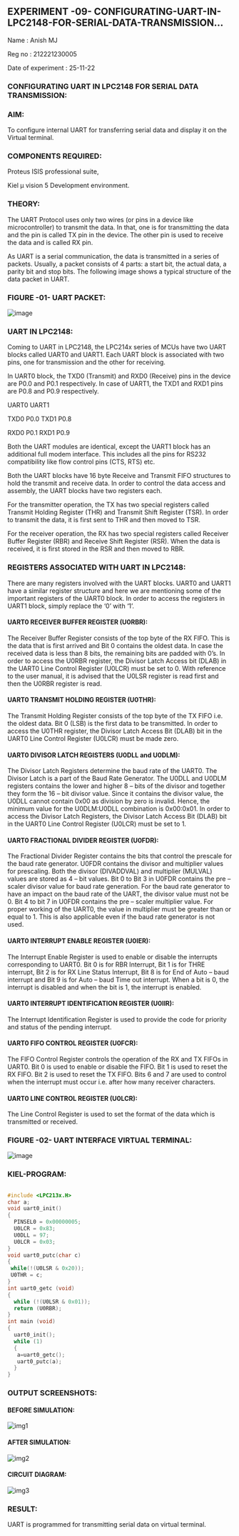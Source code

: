 ## EXPERIMENT -09- CONFIGURATING-UART-IN-LPC2148-FOR-SERIAL-DATA-TRANSMISSION...

Name : Anish MJ

Reg no : 212221230005 

Date of experiment : 25-11-22

### CONFIGURATING UART IN LPC2148 FOR SERIAL DATA TRANSMISSION:

### AIM: 

To configure internal UART for transferring serial data and display it on the Virtual terminal.

### COMPONENTS REQUIRED: 

Proteus ISIS professional suite,

Kiel μ vision 5 Development environment.

### THEORY: 

The UART Protocol uses only two wires (or pins in a device like microcontroller) to transmit the data. In that, one is for transmitting the data and the pin is called TX pin in the device. The other pin is used to receive the data and is called RX pin.

As UART is a serial communication, the data is transmitted in a series of packets. Usually, a packet consists of 4 parts: a start bit, the actual data, a parity bit and stop bits. The following image shows a typical structure of the data packet in UART.

### FIGURE -01- UART PACKET: 

  ![image](https://user-images.githubusercontent.com/36288975/203727146-383ce4b4-677b-44c3-bb13-a9e203950760.png)

### UART IN LPC2148:

Coming to UART in LPC2148, the LPC214x series of MCUs have two UART blocks called UART0 and UART1. Each UART block is associated with two pins, one for transmission and the other for receiving.

In UART0 block, the TXD0 (Transmit) and RXD0 (Receive) pins in the device are P0.0 and P0.1 respectively. In case of UART1, the TXD1 and RXD1 pins are P0.8 and P0.9 respectively.

UART0   UART1

TXD0	P0.0	TXD1	P0.8

RXD0	P0.1	RXD1	P0.9

Both the UART modules are identical, except the UART1 block has an additional full modem interface. This includes all the pins for RS232 compatibility like flow control pins (CTS, RTS) etc.

Both the UART blocks have 16 byte Receive and Transmit FIFO structures to hold the transmit and receive data. In order to control the data access and assembly, the UART blocks have two registers each.

For the transmitter operation, the TX has two special registers called Transmit Holding Register (THR) and Transmit Shift Register (TSR). In order to transmit the data, it is first sent to THR and then moved to TSR.

For the receiver operation, the RX has two special registers called Receiver Buffer Register (RBR) and Receive Shift Register (RSR). When the data is received, it is first stored in the RSR and then moved to RBR.

### REGISTERS ASSOCIATED WITH UART IN LPC2148:

There are many registers involved with the UART blocks. UART0 and UART1 have a similar register structure and here we are mentioning some of the important registers of the UART0 block. In order to access the registers in UART1 block, simply replace the ‘0’ with ‘1’.

#### UART0 RECEIVER BUFFER REGISTER (U0RBR): 

The Receiver Buffer Register consists of the top byte of the RX FIFO. This is the data that is first arrived and Bit 0 contains the oldest data. In case the received data is less than 8 bits, the remaining bits are padded with 0’s. In order to access the U0RBR register, the Divisor Latch Access bit (DLAB) in the UART0 Line Control Register (U0LCR) must be set to 0. With reference to the user manual, it is advised that the U0LSR register is read first and then the U0RBR register is read.

#### UART0 TRANSMIT HOLDING REGISTER (U0THR):

The Transmit Holding Register consists of the top byte of the TX FIFO i.e. the oldest data. Bit 0 (LSB) is the first data to be transmitted. In order to access the U0THR register, the Divisor Latch Access Bit (DLAB) bit in the UART0 Line Control Register (U0LCR) must be made zero.

#### UART0 DIVISOR LATCH REGISTERS (U0DLL and U0DLM):

The Divisor Latch Registers determine the baud rate of the UART0. The Divisor Latch is a part of the Baud Rate Generator. The U0DLL and U0DLM registers contains the lower and higher 8 – bits of the divisor and together they form the 16 – bit divisor value. Since it contains the divisor value, the U0DLL cannot contain 0x00 as division by zero is invalid. Hence, the minimum value for the U0DLM:U0DLL combination is 0x00:0x01. In order to access the Divisor Latch Registers, the Divisor Latch Access Bit (DLAB) bit in the UART0 Line Control Register (U0LCR) must be set to 1.

#### UART0 FRACTIONAL DIVIDER REGISTER (U0FDR):

The Fractional Divider Register contains the bits that control the prescale for the baud rate generator. U0FDR contains the divisor and multiplier values for prescaling. Both the divisor (DIVADDVAL) and multiplier (MULVAL) values are stored as 4 – bit values. Bit 0 to Bit 3 in U0FDR contains the pre – scaler divisor value for baud rate generation. For the baud rate generator to have an impact on the baud rate of the UART, the divisor value must not be 0. Bit 4 to bit 7 in U0FDR contains the pre – scaler multiplier value. For proper working of the UART0, the value in multiplier must be greater than or equal to 1. This is also applicable even if the baud rate generator is not used.

#### UART0 INTERRUPT ENABLE REGISTER (U0IER):

The Interrupt Enable Register is used to enable or disable the interrupts corresponding to UART0. Bit 0 is for RBR Interrupt, Bit 1 is for THRE interrupt, Bit 2 is for RX Line Status Interrupt, Bit 8 is for End of Auto – baud interrupt and Bit 9 is for Auto – baud Time out interrupt. When a bit is 0, the interrupt is disabled and when the bit is 1, the interrupt is enabled.

#### UART0 INTERRUPT IDENTIFICATION REGISTER (U0IIR):

The Interrupt Identification Register is used to provide the code for priority and status of the pending interrupt.

#### UART0 FIFO CONTROL REGISTER (U0FCR): 

The FIFO Control Register controls the operation of the RX and TX FIFOs in UART0. Bit 0 is used to enable or disable the FIFO. Bit 1 is used to reset the RX FIFO. Bit 2 is used to reset the TX FIFO. Bits 6 and 7 are used to control when the interrupt must occur i.e. after how many receiver characters.

#### UART0 LINE CONTROL REGISTER (U0LCR): 

The Line Control Register is used to set the format of the data which is transmitted or received.

### FIGURE -02- UART INTERFACE VIRTUAL TERMINAL:

  ![image](https://user-images.githubusercontent.com/36288975/203729175-35823e84-cdad-4cd2-8334-2a7477de528f.png)

### KIEL-PROGRAM: 

```c

#include <LPC213x.H>             
char a;
void uart0_init()
{
  PINSEL0 = 0x00000005;           
  U0LCR = 0x83;                   
  U0DLL = 97;                  
  U0LCR = 0x03;              
}
void uart0_putc(char c)
{
 while(!(U0LSR & 0x20));
 U0THR = c; 
}
int uart0_getc (void)
{                     
  while (!(U0LSR & 0x01));
  return (U0RBR);
}
int main (void) 
{                
  uart0_init();      
  while (1) 
  {                          
   a=uart0_getc();
   uart0_putc(a);
  }                               
}

```

### OUTPUT SCREENSHOTS:

#### BEFORE SIMULATION:

![img1](https://user-images.githubusercontent.com/93427534/204021664-a84ce1a9-203a-43e5-95f5-cf7ddd8a2e92.png)

#### AFTER SIMULATION:

![img2](https://user-images.githubusercontent.com/93427534/204021686-fc70ce4a-342a-4875-aea6-11dac6ada69b.png)

#### CIRCUIT DIAGRAM:

![img3](https://user-images.githubusercontent.com/93427534/204021693-469da419-1eb3-489f-b0cd-e4977021defc.png)

### RESULT:

UART is programmed for transmitting serial data on virtual terminal.  

